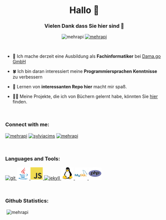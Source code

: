 
<h1 align="center">Hallo 👋 </h1>
<h3 align="center">Vielen Dank dass Sie hier sind 🙏</h3>
<p align="center"> <img src="https://komarev.com/ghpvc/?username=mehrapi&label=Profile%20views&color=0e75b6&style=flat" alt="mehrapi" /> <a href="https://twitter.com/mehrapi" target="blank"><img src="https://img.shields.io/twitter/follow/mehrapi?logo=twitter&style=for-the-badge" alt="mehrapi" /></a></p>

<p align="center">  </p>
<br>


- 🔭 Ich mache derzeit eine Ausbildung als **Fachinformatiker** bei [Dama.go GmbH](https://www.damago.de/)

- 🍀 Ich bin daran interessiert meine **Programmiersprachen Kenntnisse** zu verbessern

- 🧅 Lernen von **interessanten Repo hier** macht mir spaß. 

- 👨‍💻 Meine Projekte, die ich von Büchern gelernt habe, könnten Sie [hier](https://mehrapi.github.io) finden.

<br>

<h3 align="left">Connect with me:</h3>
<p align="left">
<a href="https://twitter.com/mehrapi" target="blank"><img align="center" src="https://cdn.jsdelivr.net/npm/simple-icons@3.0.1/icons/twitter.svg" alt="mehrapi" height="30" width="40" /></a>
<a href="https://linkedin.com/in/sylviacims" target="blank"><img align="center" src="https://cdn.jsdelivr.net/npm/simple-icons@3.0.1/icons/linkedin.svg" alt="sylviacims" height="30" width="40" /></a>
<a href="https://dev.to/mehrapi" target="blank"><img align="center" src="https://cdn.jsdelivr.net/npm/simple-icons@3.0.1/icons/dev-dot-to.svg" alt="mehrapi" height="30" width="40" /></a>
</p>
<br>

<h3 align="left">Languages and Tools:</h3>
<p align="left"> <a href="https://git-scm.com/" target="_blank"> <img src="https://www.vectorlogo.zone/logos/git-scm/git-scm-icon.svg" alt="git" width="40" height="40"/> </a> <a href="https://www.java.com" target="_blank"> <img src="https://raw.githubusercontent.com/devicons/devicon/master/icons/java/java-original.svg" alt="java" width="40" height="40"/> </a> <a href="https://developer.mozilla.org/en-US/docs/Web/JavaScript" target="_blank"> <img src="https://raw.githubusercontent.com/devicons/devicon/master/icons/javascript/javascript-original.svg" alt="javascript" width="40" height="40"/> </a> <a href="https://jekyllrb.com/" target="_blank"> <img src="https://www.vectorlogo.zone/logos/jekyllrb/jekyllrb-icon.svg" alt="jekyll" width="40" height="40"/> </a> <a href="https://www.linux.org/" target="_blank"> <img src="https://raw.githubusercontent.com/devicons/devicon/master/icons/linux/linux-original.svg" alt="linux" width="40" height="40"/> </a> <a href="https://www.mysql.com/" target="_blank"> <img src="https://raw.githubusercontent.com/devicons/devicon/master/icons/mysql/mysql-original-wordmark.svg" alt="mysql" width="40" height="40"/> </a> <a href="https://www.php.net" target="_blank"> <img src="https://raw.githubusercontent.com/devicons/devicon/master/icons/php/php-original.svg" alt="php" width="40" height="40"/> </a> </p>
<br>

<h3 align="left">Github Statistics:</h3>
<p>&nbsp;<img align="center" src="https://github-readme-stats.vercel.app/api?username=mehrapi&show_icons=true&locale=en" alt="mehrapi" /></p>
